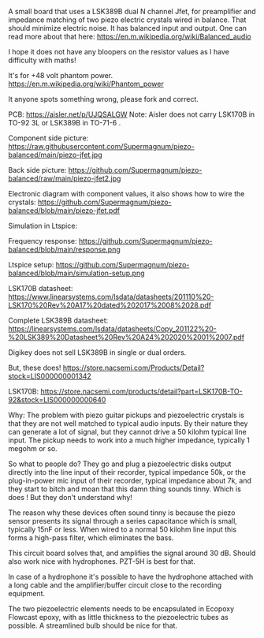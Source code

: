 
A small board that uses a LSK389B dual N channel Jfet, for preamplifier and impedance matching of two piezo electric crystals wired in balance.
That should minimize electric noise.
It has balanced input and output.
One can read more about that here:
https://en.m.wikipedia.org/wiki/Balanced_audio

I hope it does not have any bloopers on the resistor values as I have difficulty with maths!
 
It's for +48 volt phantom power.
https://en.m.wikipedia.org/wiki/Phantom_power

It anyone spots something wrong, please fork and correct.

PCB:
https://aisler.net/p/UJQSALGW
Note: Aisler does not carry LSK170B in  TO-92 3L or LSK389B in TO-71-6 .

Component side picture:
https://raw.githubusercontent.com/Supermagnum/piezo-balanced/main/piezo-jfet.jpg

Back side picture:
https://github.com/Supermagnum/piezo-balanced/raw/main/piezo-jfet2.jpg

Electronic diagram with component values, it also shows how to wire the crystals:
https://github.com/Supermagnum/piezo-balanced/blob/main/piezo-jfet.pdf

Simulation in Ltspice:

Frequency response:
https://github.com/Supermagnum/piezo-balanced/blob/main/response.png

Ltspice setup:
https://github.com/Supermagnum/piezo-balanced/blob/main/simulation-setup.png


LSK170B datasheet:
https://www.linearsystems.com/lsdata/datasheets/201110%20-LSK170%20Rev%20A17%20dated%202017%2008%2028.pdf

Complete LSK389B datasheet:
https://linearsystems.com/lsdata/datasheets/Copy_201122%20-%20LSK389%20Datasheet%20Rev%20A24%202020%2001%2007.pdf

Digikey does not sell LSK389B in single or dual orders.

But, these does! 
https://store.nacsemi.com/Products/Detail?stock=LIS000000001342

LSK170B:
https://store.nacsemi.com/products/detail?part=LSK170B-TO-92&stock=LIS000000000640

Why: 
The problem with piezo guitar pickups and piezoelectric crystals is that they are not well matched to typical audio inputs.
By their nature they can generate a lot of signal, but they cannot drive a 50 kilohm typical line input. 
The pickup needs to work into a much higher impedance, typically 1 megohm or so.

So what to people do? 
They go and plug a piezoelectric disks output directly into the line input of their recorder, 
typical impedance 50k, or the plug-in-power mic input of their recorder, typical impedance about 7k,
and they start to bitch and moan that this damn thing sounds tinny. 
Which is does ! But they don't understand why!

The reason why these devices often sound tinny is because the piezo sensor 
presents its signal through a series capacitance which is small, typically 15nF or less. 
When wired to a normal 50 kilohm line input this forms a high-pass filter, which eliminates the bass.

This circuit board solves that, and amplifies the signal around 30 dB. 
Should also work nice with hydrophones.
PZT-5H is best for that.


In case of a hydrophone it's possible to have the hydrophone attached with a long cable and the amplifier/buffer circuit close to the recording equipment. 

The two piezoelectric elements needs to be encapsulated in Ecopoxy Flowcast epoxy, with as little thickness to the  piezoelectric tubes as possible. 
A streamlined bulb should be nice for that. 



